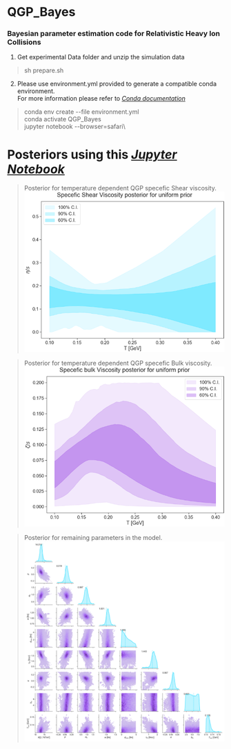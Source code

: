 # QGP_Bayes
### Bayesian parameter estimation code for Relativistic Heavy Ion Collisions

1. Get experimental Data folder and unzip the simulation data
>sh prepare.sh
2. Please use environment.yml provided to generate a compatible conda environment.\
For more information please refer to *[Conda documentation](https://docs.conda.io/projects/conda/en/latest/user-guide/tasks/manage-environments.html)* 
>conda env create --file environment.yml\
>conda activate QGP_Bayes\
>jupyter notebook --browser=safari\

# Posteriors using this *[Jupyter Notebook](https://github.com/danOSU/QGP_Bayes/blob/main/Bayesian%20Parameter%20Estimation%20for%20Relativistic%20Heavy%20Ion%20Physics.ipynb)*
> Posterior for temperature dependent QGP specefic Shear viscosity.
![alt text](https://github.com/danOSU/QGP_Bayes/blob/main/Results/FigureFiles/shear_pos_uniform_prior.png)

> Posterior for temperature dependent QGP specefic Bulk viscosity.
![alt text](https://github.com/danOSU/QGP_Bayes/blob/main/Results/FigureFiles/bulk_pos_uniform_prior.png)

> Posterior for remaining parameters in the model.
![alt text](https://github.com/danOSU/QGP_Bayes/blob/main/Results/FigureFiles/JETSCAPE_bayespartial.png)

